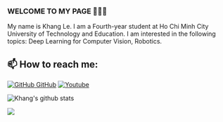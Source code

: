 ### WELCOME TO MY PAGE 👋👋👋
My name is Khang Le. I am a Fourth-year student at Ho Chi Minh City University of Technology and Education. I am interested in the following topics: Deep Learning for Computer Vision, Robotics.<br>
## 📫 How to reach me: 

[![GitHub](https://i.stack.imgur.com/tskMh.png) GitHub](https://github.com/khangle2101/) [![Youtube](https://github.com/khangle2101/introduction/blob/main/Youtube.png)](https://youtube.com/@hoangkhangle-uk6fj?si=zQQC2pu4hF5mEKQ0)

![Khang's github stats](https://github-readme-stats-git-masterrstaa-rickstaa.vercel.app/api?username=khangle2101&show_icons=true&theme=tokyonight&hide=contribs,prs,issues)

<a href="https://github.com/khangle2101/Application-of-Image-Processing-and-3-DOF-SCARA-Robotic-Arm-in-Object-Classification-Based-on-Color/">
  <!-- Change the `github-readme-stats.anuraghazra1.vercel.app` to `github-readme-stats.vercel.app`  -->
  <img align="center" src="https://github-readme-stats.anuraghazra1.vercel.app/api/pin/?username=khangle2101&repo=Application-of-Image-Processing-and-3-DOF-SCARA-Robotic-Arm-in-Object-Classification-Based-on-Color&theme=dracula" />
</a>

